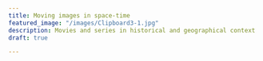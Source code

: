 ```yaml
---
title: Moving images in space-time
featured_image: "/images/Clipboard3-1.jpg"
description: Movies and series in historical and geographical context
draft: true

---
```

